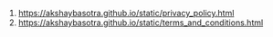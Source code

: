 1. https://akshaybasotra.github.io/static/privacy_policy.html
2. https://akshaybasotra.github.io/static/terms_and_conditions.html
